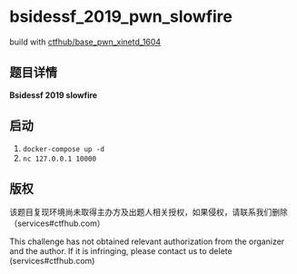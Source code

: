 # bsidessf_2019_pwn_slowfire

build with [ctfhub/base_pwn_xinetd_1604](https://hub.docker.com/r/ctfhub/base_pwn_native_1604)

## 题目详情

**Bsidessf 2019 slowfire**

## 启动

1. `docker-compose up -d`
2. `nc 127.0.0.1 10000`

## 版权

该题目复现环境尚未取得主办方及出题人相关授权，如果侵权，请联系我们删除（services#ctfhub.com）

This challenge has not obtained relevant authorization from the organizer and the author. If it is infringing, please contact us to delete (services#ctfhub.com)